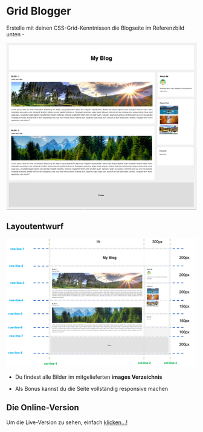 # Grid Blogger

Erstelle mit deinen CSS-Grid-Kenntnissen die Blogseite im Referenzbild unten -

![Desktop](./layout_images/desktop.png "desktop version")

## Layoutentwurf

![Desktop](./layout_images/Blog_layout.png "desktop version")

- Du findest alle Bilder im mitgelieferten **images Verzeichnis**

- Als Bonus kannst du die Seite vollständig responsive machen

## Die Online-Version

Um die Live-Version zu sehen, einfach [klicken...!](https://hsnakk.github.io/UIB_Layout_Grid_Exercise-2/)
